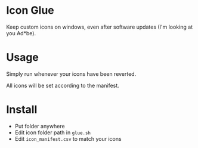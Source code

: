 # Icon Glue

Keep custom icons on windows, even after software updates (I'm looking at you Ad*be).

# Usage

Simply run whenever your icons have been reverted.

All icons will be set according to the manifest.

# Install

- Put folder anywhere
- Edit icon folder path in `glue.sh`
- Edit `icon_manifest.csv` to match your icons
